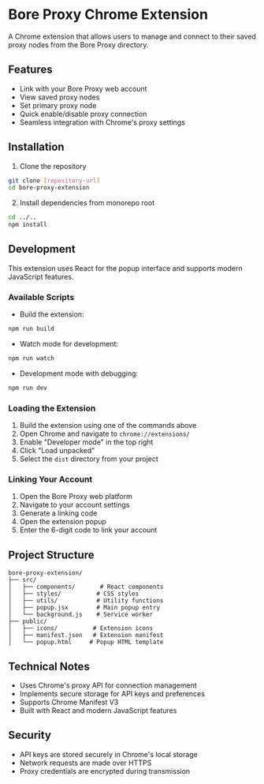 # Bore Proxy Chrome Extension

A Chrome extension that allows users to manage and connect to their saved proxy nodes from the Bore Proxy directory.

## Features

- Link with your Bore Proxy web account
- View saved proxy nodes
- Set primary proxy node
- Quick enable/disable proxy connection
- Seamless integration with Chrome's proxy settings

## Installation

1. Clone the repository

```bash
git clone [repository-url]
cd bore-proxy-extension
```

2. Install dependencies from monorepo root

```bash
cd ../..
npm install
```

## Development

This extension uses React for the popup interface and supports modern JavaScript features.

### Available Scripts

- Build the extension:

```bash
npm run build
```

- Watch mode for development:

```bash
npm run watch
```

- Development mode with debugging:

```bash
npm run dev
```

### Loading the Extension

1. Build the extension using one of the commands above
2. Open Chrome and navigate to `chrome://extensions/`
3. Enable "Developer mode" in the top right
4. Click "Load unpacked"
5. Select the `dist` directory from your project

### Linking Your Account

1. Open the Bore Proxy web platform
2. Navigate to your account settings
3. Generate a linking code
4. Open the extension popup
5. Enter the 6-digit code to link your account

## Project Structure

```
bore-proxy-extension/
├── src/
│   ├── components/       # React components
│   ├── styles/          # CSS styles
│   ├── utils/           # Utility functions
│   ├── popup.jsx        # Main popup entry
│   └── background.js    # Service worker
├── public/
│   ├── icons/          # Extension icons
│   ├── manifest.json   # Extension manifest
│   └── popup.html     # Popup HTML template
```

## Technical Notes

- Uses Chrome's proxy API for connection management
- Implements secure storage for API keys and preferences
- Supports Chrome Manifest V3
- Built with React and modern JavaScript features

## Security

- API keys are stored securely in Chrome's local storage
- Network requests are made over HTTPS
- Proxy credentials are encrypted during transmission
